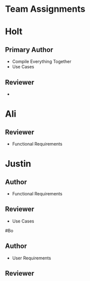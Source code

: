 # Team Assignments

# Holt

## Primary Author
- Compile Everything Together
- Use Cases

## Reviewer
-

# Ali

## Reviewer
- Functional Requirements

# Justin

## Author
- Functional Requirements

## Reviewer

- Use Cases

#Bo

## Author
- User Requirements

## Reviewer
